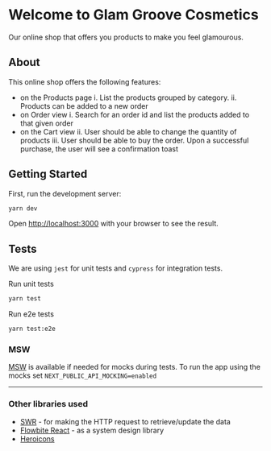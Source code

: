 # Welcome to Glam Groove Cosmetics

Our online shop that offers you products to make you feel glamourous.

## About

This online shop offers the following features:

-   on the Products page
    i. List the products grouped by category.
    ii. Products can be added to a new order
-   on Order view
    i. Search for an order id and list the products added to that given order
-   on the Cart view
    ii. User should be able to change the quantity of products
    iii. User should be able to buy the order. Upon a successful purchase, the user will see a confirmation toast

## Getting Started

First, run the development server:

```bash
yarn dev
```

Open [http://localhost:3000](http://localhost:3000) with your browser to see the result.

## Tests

We are using `jest` for unit tests and `cypress` for integration tests.

Run unit tests

```bash
yarn test
```

Run e2e tests

```bash
yarn test:e2e
```

### MSW

[MSW](https://mswjs.io/) is available if needed for mocks during tests. To run the app using the mocks set `NEXT_PUBLIC_API_MOCKING=enabled`

---

### Other libraries used

-   [SWR](https://swr.vercel.app/) - for making the HTTP request to retrieve/update the data
-   [Flowbite React](https://www.flowbite-react.com/docs/getting-started/introduction) - as a system design library
-   [Heroicons](https://heroicons.com/)
